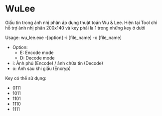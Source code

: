 # WuLee
Giấu tin trong ảnh nhị phân áp dụng thuật toán Wu & Lee. Hiện tại Tool chỉ hỗ trợ ảnh nhị phân 200x140 và key phải là 1 trong những key ở dưới</br>

Usage: wu_lee.exe -[option] -i [file_name] -o [file_name]
+ Option: 
  + E: Encode mode
  + D: Decode mode
+ i: Ảnh phủ (Encode) / ảnh chứa tin (Decode)
+ o: Ảnh sau khi giấu (Encryp)

Key có thể sử dụng:
+ 0111
+ 1011
+ 1101
+ 1110
+ 1111
